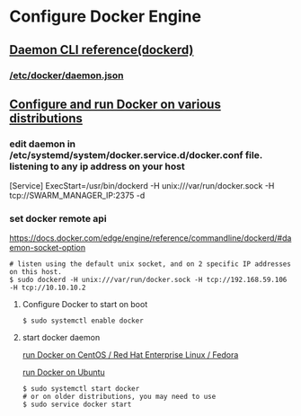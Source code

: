 # Configure Docker Engine 
## [Daemon CLI reference(dockerd)](https://docs.docker.com/engine/reference/commandline/dockerd/)
### [/etc/docker/daemon.json](https://docs.docker.com/engine/reference/commandline/dockerd//#daemon-configuration-file)

## [Configure and run Docker on various distributions](https://docs.docker.com/engine/admin/#configuring-docker)
### edit daemon in /etc/systemd/system/docker.service.d/docker.conf file. listening to any ip address on your host
[Service]
ExecStart=/usr/bin/dockerd -H unix:///var/run/docker.sock -H tcp://SWARM_MANAGER_IP:2375 -d

### set docker remote api
  https://docs.docker.com/edge/engine/reference/commandline/dockerd/#daemon-socket-option
```
# listen using the default unix socket, and on 2 specific IP addresses on this host.
$ sudo dockerd -H unix:///var/run/docker.sock -H tcp://192.168.59.106 -H tcp://10.10.10.2
```


1. Configure Docker to start on boot
   ```
   $ sudo systemctl enable docker
   ```
2. start docker daemon 

   [run Docker on CentOS / Red Hat Enterprise Linux / Fedora](https://docs.docker.com/engine/admin/#centos--red-hat-enterprise-linux--fedora)
   
   [run Docker on Ubuntu](https://docs.docker.com/engine/admin/#ubuntu)
   
   ```
   $ sudo systemctl start docker
   # or on older distributions, you may need to use
   $ sudo service docker start
   ```
